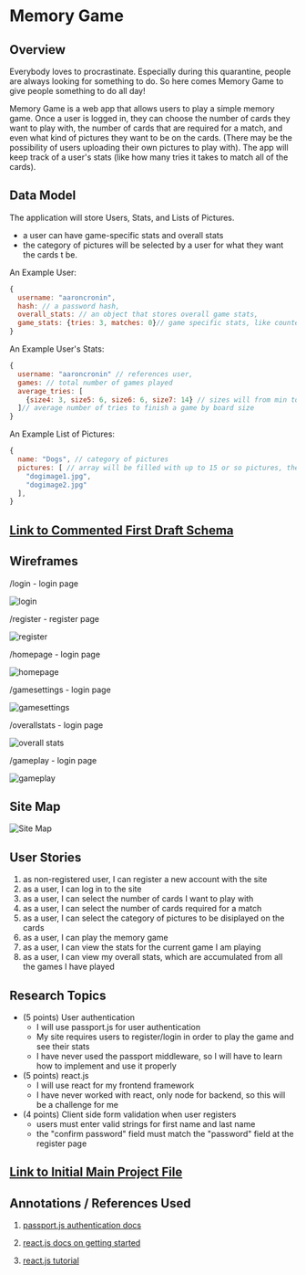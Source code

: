 # Memory Game

## Overview

Everybody loves to procrastinate. Especially during this quarantine, people are always looking for something to do. So here comes Memory Game to give people something to do all day!

Memory Game is a web app that allows users to play a simple memory game. Once a user is logged in, they can choose the number of cards they want to play with, the number of cards that are required for a match, and even what kind of pictures they want to be on the cards. (There may be the possibility of users uploading their own pictures to play with). The app will keep track of a user's stats (like how many tries it takes to match all of the cards).

## Data Model

The application will store Users, Stats, and Lists of Pictures.

* a user can have game-specific stats and overall stats
* the category of pictures will be selected by a user for what they want the cards t be.

An Example User:

```javascript
{
  username: "aaroncronin",
  hash: // a password hash,
  overall_stats: // an object that stores overall game stats,
  game_stats: {tries: 3, matches: 0}// game specific stats, like counter keeping track of number of tries
}
```
An Example User's Stats:

```javascript
{
  username: "aaroncronin" // references user,
  games: // total number of games played
  average_tries: [
    {size4: 3, size5: 6, size6: 6, size7: 14} // sizes will from min to max possible
  ]// average number of tries to finish a game by board size
}
```
An Example List of Pictures:

```javascript
{
  name: "Dogs", // category of pictures
  pictures: [ // array will be filled with up to 15 or so pictures, then user chooses how big they want the board to be, which determines the number of pictures taken from this array
    "dogimage1.jpg",
    "dogimage2.jpg"
  ],
}
```

## [Link to Commented First Draft Schema](db.js)

## Wireframes

/login - login page

![login](src/charts/wireframes/login.png)

/register - register page

![register](src/charts/wireframes/register.png)

/homepage - login page

![homepage](src/charts/wireframes/homepage.png)

/gamesettings - login page

![gamesettings](src/charts/wireframes/gamesettings.png)

/overallstats - login page

![overall stats](src/charts/wireframes/overallstats.png)

/gameplay - login page

![gameplay](src/charts/wireframes/gameplay.png)

## Site Map

![Site Map](src/charts/sitemap.png)

## User Stories

1. as non-registered user, I can register a new account with the site
2. as a user, I can log in to the site
3. as a user, I can select the number of cards I want to play with
4. as a user, I can select the number of cards required for a match
5. as a user, I can select the category of pictures to be disiplayed on the cards
6. as a user, I can play the memory game
7. as a user, I can view the stats for the current game I am playing
8. as a user, I can view my overall stats, which are accumulated from all the games I have played

## Research Topics

* (5 points) User authentication
    * I will use passport.js for user authentication
    * My site requires users to register/login in order to play the game and see their stats
    * I have never used the passport middleware, so I will have to learn how to implement and use it properly
* (5 points) react.js
    * I will use react for my frontend framework
    * I have never worked with react, only node for backend, so this will be a challenge for me
* (4 points) Client side form validation when user registers
    * users must enter valid strings for first name and last name
    * the "confirm password" field must match the "password" field at the register page

## [Link to Initial Main Project File](app.js) 

## Annotations / References Used

1. [passport.js authentication docs](http://passportjs.org/docs)

2. [react.js docs on getting started](https://reactjs.org/docs/getting-started.html)

3. [react.js tutorial](https://www.youtube.com/watch?v=sBws8MSXN7A)

